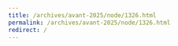 ```yaml
---
title: /archives/avant-2025/node/1326.html
permalink: /archives/avant-2025/node/1326.html
redirect: /
---
```

